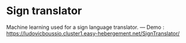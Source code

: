 # Sign translator

Machine learning used for a sign language translator.
—
Demo :
https://ludovicboussio.cluster1.easy-hebergement.net/SignTranslator/